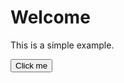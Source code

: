 <!DOCTYPE html>
<html>
<head>
    <title>My CSS Example</title>
    <link rel="stylesheet" href="styles.css">
</head>
<body>
    <div class="container">
        <h1>Welcome</h1>
        <p>This is a simple example.</p>
        <button>Click me</button>
    </div>
</body>
</html>
